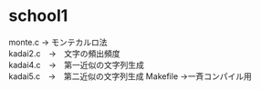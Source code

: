 # school1

monte.c → モンテカルロ法  
kadai2.c　→　文字の頻出頻度  
kadai4.c　→　第一近似の文字列生成  
kadai5.c　→　第二近似の文字列生成
Makefile  →一斉コンパイル用



